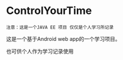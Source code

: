 # ControlYourTime

```
注意：这是一个JAVA EE 项目 仅仅是个人学习所记录
```

这是一个基于Android web app的一个学习项目。

也可供个人作为学习记录使用